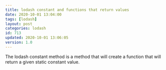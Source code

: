 ```yaml
---
title: lodash constant and functions that return values
date: 2020-10-01 13:04:00
tags: [lodash]
layout: post
categories: lodash
id: 713
updated: 2020-10-01 13:06:05
version: 1.0
---
```


The lodash constant method is a method that will create a function that will return a given static constant value.

<!-- more -->
